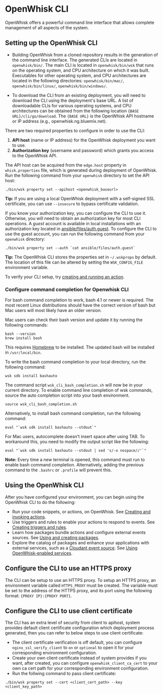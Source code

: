 <!--
#
# Licensed to the Apache Software Foundation (ASF) under one or more
# contributor license agreements.  See the NOTICE file distributed with
# this work for additional information regarding copyright ownership.
# The ASF licenses this file to You under the Apache License, Version 2.0
# (the "License"); you may not use this file except in compliance with
# the License.  You may obtain a copy of the License at
#
#     http://www.apache.org/licenses/LICENSE-2.0
#
# Unless required by applicable law or agreed to in writing, software
# distributed under the License is distributed on an "AS IS" BASIS,
# WITHOUT WARRANTIES OR CONDITIONS OF ANY KIND, either express or implied.
# See the License for the specific language governing permissions and
# limitations under the License.
#
-->
# OpenWhisk CLI

OpenWhisk offers a powerful command line interface that allows complete management of all aspects of the system.

## Setting up the OpenWhisk CLI

- Building OpenWhisk from a cloned repository results in the generation of the command line interface. The generated CLIs are located in `openwhisk/bin/`. The main CLI is located in `openwhisk/bin/wsk` that runs on the operating system, and CPU architecture on which it was built. Executables for other operating system, and CPU architectures are located in the following directories: `openwhisk/bin/mac/`, `openwhisk/bin/linux/`, `openwhisk/bin/windows/`.

- To download the CLI from an existing deployment, you will need to download the CLI using the deployment's base URL.
A list of downloadable CLIs for various operating systems, and CPU architectures can be obtained from the following
location `{BASE URL}/cli/go/download`. The `{BASE URL}` is the OpenWhisk API hostname or IP address
(e.g., openwhisk.ng.bluemix.net).

There are two required properties to configure in order to use the CLI:

1. **API host** (name or IP address) for the OpenWhisk deployment you want to use.
2. **Authorization key** (username and password) which grants you access to the OpenWhisk API.

The API host can be acquired from the `edge.host` property in `whisk.properties` file, which is generated during
deployment of OpenWhisk. Run the following command from your `openwhisk` directory to set the API host:

```
./bin/wsk property set --apihost <openwhisk_baseurl>
```

**Tip:** If you are using a local OpenWhisk deployment with a self-signed SSL certificate, you can use `--insecure` to bypass certificate validation.

If you know your authorization key, you can configure the CLI to use it. Otherwise, you will need to obtain an
authorization key for most CLI operations. A _guest_ account is available in local installations with an authorization
key located in [ansible/files/auth.guest](../ansible/files/auth.guest). To configure the CLI to use the guest account,
you can run the following command from your `openwhisk` directory:

```
./bin/wsk property set --auth `cat ansible/files/auth.guest`
```

**Tip:** The OpenWhisk CLI stores the properties set in `~/.wskprops` by default. The location of this file can be altered by setting the `WSK_CONFIG_FILE` environment variable.

To verify your CLI setup, try [creating and running an action](./samples.md).

### Configure command completion for Openwhisk CLI

For bash command completion to work, bash 4.1 or newer is required. The most recent Linux distributions should have the correct version of bash but Mac users will most likely have an older version.

Mac users can check their bash version and update it by running the following commands:

```
bash --version
brew install bash
```

This requires [Homebrew](https://brew.sh/) to be installed. The updated bash will be installed in `/usr/local/bin`.

To write the bash command completion to your local directory, run the following command:

```
wsk sdk install bashauto
```
The command script `wsk_cli_bash_completion.sh` will now be in your current directory. To enable command line completion of wsk commands, source the auto completion script into your bash environment.

```
source wsk_cli_bash_completion.sh
```

Alternatively, to install bash command completion, run the following command:

```
eval "`wsk sdk install bashauto --stdout`"
```

For Mac users, autocomplete doesn't insert space after using TAB. To workaround this, you need to modify the output script like the following:
```
eval "`wsk sdk install bashauto --stdout | sed 's/-o nospace//'`"
```

**Note:** Every time a new terminal is opened, this command must run to enable bash command completion. Alternatively, adding the previous command to the `.bashrc` or `.profile` will prevent this.

## Using the OpenWhisk CLI

After you have configured your environment, you can begin using the OpenWhisk CLI to do the following:

* Run your code snippets, or actions, on OpenWhisk. See [Creating and invoking actions](./actions.md).
* Use triggers and rules to enable your actions to respond to events. See [Creating triggers and rules](./triggers_rules.md).
* Learn how packages bundle actions and configure external events sources. See [Using and creating packages](./packages.md).
* Explore the catalog of packages and enhance your applications with external services, such as a [Cloudant event source](./catalog.md#using-the-cloudant-package). See [Using OpenWhisk-enabled services](./catalog.md).

## Configure the CLI to use an HTTPS proxy

The CLI can be setup to use an HTTPS proxy. To setup an HTTPS proxy, an environment variable called `HTTPS_PROXY` must be created. The variable must be set to the address of the HTTPS proxy, and its port using the following format:
`{PROXY IP}:{PROXY PORT}`.

## Configure the CLI to use client certificate
The CLI has an extra level of security from client to apihost, system provides default client certificate configuration which deployment process generated, then you can refer to below steps to use client certificate:
* The client certificate verification is off default, you can configure `nginx_ssl_verify_client` to `on` or `optional` to open it for your corresponding environment configuration.
* Create your own client certificate instead of system provides if you want, after created, you can configure `openwhisk_client_ca_cert` to your own ca cert path for your corresponding environment configuration.
* Run the follwing command to pass client certificate:
```
./bin/wsk property set --cert <client_cert_path> --key <client_key_path>
```
